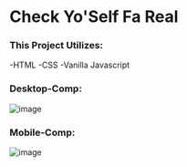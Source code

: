 # Check Yo'Self Fa Real

### This Project Utilizes:
-HTML
-CSS
-Vanilla Javascript

### Desktop-Comp:
![image](https://user-images.githubusercontent.com/47184994/58046483-a632aa00-7b02-11e9-9776-80ca456bff66.png)

### Mobile-Comp:
![image](https://user-images.githubusercontent.com/47184994/58046527-ce220d80-7b02-11e9-90b0-f533e717a094.png)
